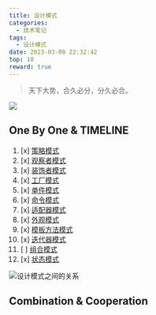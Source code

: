 ```yaml
---
title: 设计模式
categories:
  - 技术笔记
tags:
  - 设计模式
date: 2023-03-08 22:32:42
top: 10
reward: true
---
```

>天下大势，合久必分，分久必合。

![](/images/cs.png)

<!-- more -->


## One By One & TIMELINE 
1. [x] [策略模式](https://www.awayanan.wang/%E7%AD%96%E7%95%A5%E6%A8%A1%E5%BC%8F/2023/02/18/%E8%AE%BE%E8%AE%A1%E6%A8%A1%E5%BC%8F/%E7%AD%96%E7%95%A5%E6%A8%A1%E5%BC%8F/)
2. [x] [观察者模式](https://www.awayanan.wang/%E8%A7%82%E5%AF%9F%E8%80%85%E6%A8%A1%E5%BC%8F/2023/02/18/%E8%AE%BE%E8%AE%A1%E6%A8%A1%E5%BC%8F/%E8%A7%82%E5%AF%9F%E8%80%85%E6%A8%A1%E5%BC%8F/)
3. [x] [装饰者模式](https://www.awayanan.wang/%E8%A3%85%E9%A5%B0%E8%80%85%E6%A8%A1%E5%BC%8F/2023/02/25/%E8%AE%BE%E8%AE%A1%E6%A8%A1%E5%BC%8F/%E8%A3%85%E9%A5%B0%E8%80%85%E6%A8%A1%E5%BC%8F/)
4. [x] [工厂模式](https://www.awayanan.wang/%E5%B7%A5%E5%8E%82%E6%A8%A1%E5%BC%8F/2023/03/04/%E8%AE%BE%E8%AE%A1%E6%A8%A1%E5%BC%8F/%E5%B7%A5%E5%8E%82%E6%A8%A1%E5%BC%8F/)
5. [x] [单件模式](https://www.awayanan.wang/%E5%8D%95%E4%BB%B6%E6%A8%A1%E5%BC%8F/2023/03/07/%E8%AE%BE%E8%AE%A1%E6%A8%A1%E5%BC%8F/%E5%8D%95%E4%BB%B6%E6%A8%A1%E5%BC%8F/)
6. [x] [命令模式](https://www.awayanan.wang/%E5%91%BD%E4%BB%A4%E6%A8%A1%E5%BC%8F/2023/03/07/%E8%AE%BE%E8%AE%A1%E6%A8%A1%E5%BC%8F/%E5%91%BD%E4%BB%A4%E6%A8%A1%E5%BC%8F/)
7. [x] [适配器模式](https://www.awayanan.wang/%E9%80%82%E9%85%8D%E5%99%A8%E6%A8%A1%E5%BC%8F/2023/03/07/%E8%AE%BE%E8%AE%A1%E6%A8%A1%E5%BC%8F/%E9%80%82%E9%85%8D%E5%99%A8%E6%A8%A1%E5%BC%8F/)
8. [x] [外观模式](https://www.awayanan.wang/%E5%A4%96%E8%A7%82%E6%A8%A1%E5%BC%8F/2023/03/07/%E8%AE%BE%E8%AE%A1%E6%A8%A1%E5%BC%8F/%E5%A4%96%E8%A7%82%E6%A8%A1%E5%BC%8F/)
9. [x] [模板方法模式](https://www.awayanan.wang/%E6%A8%A1%E6%9D%BF%E6%96%B9%E6%B3%95%E6%A8%A1%E5%BC%8F/2023/03/07/%E8%AE%BE%E8%AE%A1%E6%A8%A1%E5%BC%8F/%E6%A8%A1%E6%9D%BF%E6%96%B9%E6%B3%95%E6%A8%A1%E5%BC%8F/)
10. [x] [迭代器模式](https://www.awayanan.wang/%E8%BF%AD%E4%BB%A3%E5%99%A8%E6%A8%A1%E5%BC%8F/2023/03/07/%E8%AE%BE%E8%AE%A1%E6%A8%A1%E5%BC%8F/%E8%BF%AD%E4%BB%A3%E5%99%A8%E6%A8%A1%E5%BC%8F/)
11. [ ] [组合模式](https://www.awayanan.wang/%E7%BB%84%E5%90%88%E6%A8%A1%E5%BC%8F/2023/03/07/%E8%AE%BE%E8%AE%A1%E6%A8%A1%E5%BC%8F/%E7%BB%84%E5%90%88%E6%A8%A1%E5%BC%8F/)
12. [x] [状态模式]()

![](https://www.runoob.com/wp-content/uploads/2014/08/the-relationship-between-design-patterns.jpg "设计模式之间的关系")

## Combination & Cooperation
  
